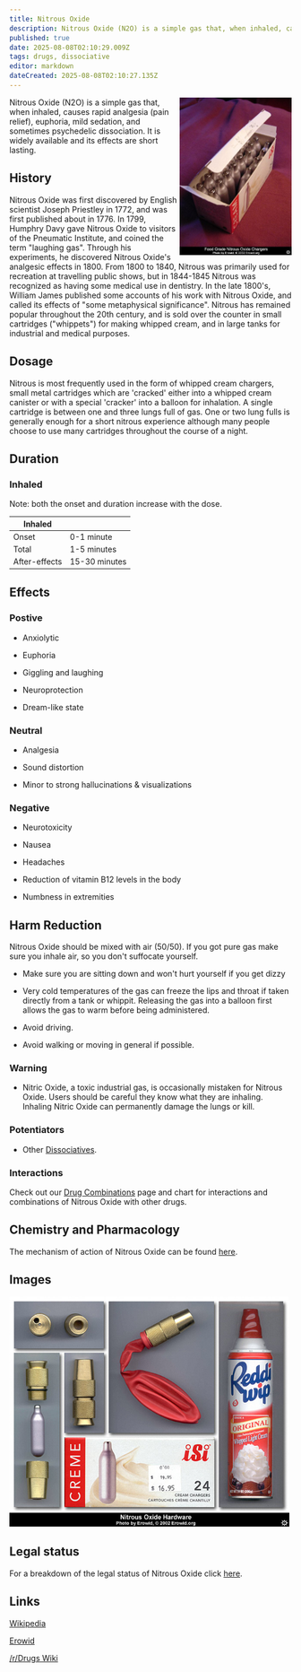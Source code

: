 ```yaml
---
title: Nitrous Oxide
description: Nitrous Oxide (N2O) is a simple gas that, when inhaled, causes rapid analgesia (pain relief), euphoria, mild sedation, and sometimes psychedelic dissociation.
published: true
date: 2025-08-08T02:10:29.009Z
tags: drugs, dissociative
editor: markdown
dateCreated: 2025-08-08T02:10:27.135Z
---
```


<img src="/assets/nitrous_package.jpg" align="right" width="200px">

Nitrous Oxide (N2O) is a simple gas that, when inhaled, causes rapid analgesia (pain relief), euphoria, mild sedation, and sometimes psychedelic dissociation. It is widely available and its effects are short lasting.

## History

Nitrous Oxide was first discovered by English scientist Joseph Priestley in 1772, and was first published about in 1776. In 1799, Humphry Davy gave Nitrous Oxide to visitors of the Pneumatic Institute, and coined the term "laughing gas". Through his experiments, he discovered Nitrous Oxide's analgesic effects in 1800. From 1800 to 1840, Nitrous was primarily used for recreation at travelling public shows, but in 1844-1845 Nitrous was recognized as having some medical use in dentistry. In the late 1800's, William James published some accounts of his work with Nitrous Oxide, and called its effects of "some metaphysical significance". Nitrous has remained popular throughout the 20th century, and is sold over the counter in small cartridges ("whippets") for making whipped cream, and in large tanks for industrial and medical purposes.

## Dosage

Nitrous is most frequently used in the form of whipped cream chargers, small metal cartridges which are 'cracked' either into a whipped cream canister or with a special 'cracker' into a balloon for inhalation. A single cartridge is between one and three lungs full of gas. One or two lung fulls is generally enough for a short nitrous experience although many people choose to use many cartridges throughout the course of a night.

## Duration

### Inhaled

Note: both the onset and duration increase with the dose. 

| Inhaled |  |
|---------|--|
| Onset | 0-1 minute |
| Total | 1-5 minutes |
| After-effects | 15-30 minutes |

## Effects

### Postive

* Anxiolytic

* Euphoria

* Giggling and laughing

* Neuroprotection

* Dream-like state

### Neutral

* Analgesia

* Sound distortion

* Minor to strong hallucinations & visualizations

### Negative

* Neurotoxicity

* Nausea

* Headaches

* Reduction of vitamin B12 levels in the body

* Numbness in extremities

## Harm Reduction

Nitrous Oxide should be mixed with air (50/50). If you got pure gas make sure you inhale air, so you don't suffocate yourself.

* Make sure you are sitting down and won't hurt yourself if you get dizzy

* Very cold temperatures of the gas can freeze the lips and throat if taken directly from a tank or whippit. Releasing the gas into a balloon first allows the gas to warm before being administered.

* Avoid driving.

* Avoid walking or moving in general if possible.

### Warning

* Nitric Oxide, a toxic industrial gas, is occasionally mistaken for Nitrous Oxide. Users should be careful they know what they are inhaling. Inhaling Nitric Oxide can permanently damage the lungs or kill.

### Potentiators

* Other [Dissociatives](/en/dissociative).

### Interactions

Check out our [Drug Combinations](/en/guides/drug-combinations) page and chart for interactions and combinations of Nitrous Oxide with other drugs.

## Chemistry and Pharmacology

The mechanism of action of Nitrous Oxide can be found [here](https://en.wikipedia.org/wiki/Nitrous_oxide#Mechanism_of_action).

## Images

<img src="/assets/nitrous_collage.jpg" width="500px">

## Legal status

For a breakdown of the legal status of Nitrous Oxide click [here](https://www.erowid.org/chemicals/nitrous/nitrous_law.shtml).

## Links

[Wikipedia](https://en.wikipedia.org/wiki/Nitrous_oxide)

[Erowid](https://www.erowid.org/chemicals/nitrous/nitrous.shtml)

[/r/Drugs Wiki](http://www.reddit.com/r/drugs/wiki/nitrous)